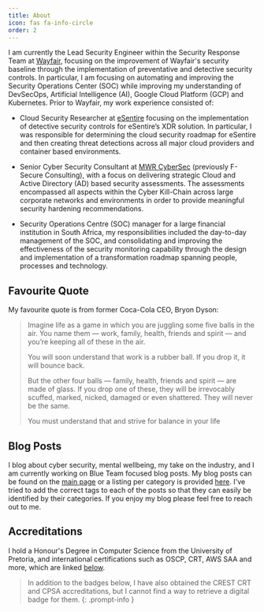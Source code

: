```yaml
---
title: About
icon: fas fa-info-circle
order: 2
---
```


I am currently the Lead Security Engineer within the Security Response Team at [Wayfair](https://www.wayfair.com/), focusing on the improvement of Wayfair's security baseline through the implementation of preventative and detective security controls. In particular, I am focusing on automating and improving the Security Operations Center (SOC) while improving my understanding of DevSecOps, Artificial Intelligence (AI), Google Cloud Platform (GCP) and Kubernetes. Prior to Wayfair, my work experience consisted of:

- Cloud Security Researcher at [eSentire](https://esentire.com/) focusing on the implementation of detective security controls for eSentire’s XDR solution. In particular, I was responsible for determining the cloud security roadmap for eSentire and then creating threat detections across all major cloud providers and container based environments.

- Senior Cyber Security Consultant at [MWR CyberSec](https://mwrcybersec.com/) (previously F-Secure Consulting), with a focus on delivering strategic Cloud and Active Directory (AD) based security assessments. The assessments encompassed all aspects within the Cyber Kill-Chain across large corporate networks and environments in order to provide meaningful security hardening recommendations. 

- Security Operations Centre (SOC) manager for a large financial institution in South Africa, my responsibilities included the day-to-day management of the SOC, and consolidating and improving the effectiveness of the security monitoring capability through the design and implementation of a transformation roadmap spanning people, processes and technology. 

## Favourite Quote
My favourite quote is from former Coca-Cola CEO, Bryon Dyson:

> Imagine life as a game in which you are juggling some five balls in the air. You name them — work, family, health, friends and spirit — and you’re keeping all of these in the air.
> 
> You will soon understand that work is a rubber ball. If you drop it, it will bounce back.
> 
> But the other four balls — family, health, friends and spirit — are made of glass. If you drop one of these, they will be irrevocably scuffed, marked, nicked, damaged or even shattered. They will never be the same.
> 
> You must understand that and strive for balance in your life

## Blog Posts

I blog about cyber security, mental wellbeing, my take on the industry, and I am currently working on Blue Team focused blog posts. My blog posts can be found on the <a href="{{site.baseurl}}/">main page</a> or a listing per category is provided <a href="{{site.baseurl}}/categories/">here</a>. I've tried to add the correct tags to each of the posts so that they can easily be identified by their categories. If you enjoy my blog please feel free to reach out to me.  

## Accreditations

I hold a Honour's Degree in Computer Science from the University of Pretoria, and international certifications such as OSCP, CRT, AWS SAA and more, which are linked [below](#accreditations).

>In addition to the badges below, I have also obtained the CREST CRT and CPSA accreditations, but I cannot find a way to retrieve a digital badge for them.
{: .prompt-info }

<!-- GCP Bootcamp - PwnedLabs -->
<div data-iframe-width="150" data-iframe-height="270" data-share-badge-id="8e7dc7a8-1607-4d50-a779-3838f18b973e" data-share-badge-host="https://www.credly.com"></div><script type="text/javascript" async src="//cdn.credly.com/assets/utilities/embed.js"></script>

<!-- GCP PCSE -->
<div data-iframe-width="150" data-iframe-height="270" data-share-badge-id="11f61798-98b8-4aab-a8a9-7a0549527655" data-share-badge-host="https://www.credly.com"></div><script type="text/javascript" async src="//cdn.credly.com/assets/utilities/embed.js"></script>

<!-- CCSP -->
<div data-iframe-width="150" data-iframe-height="270" data-share-badge-id="5d233931-31d1-4bac-9a89-8b44db704fff" data-share-badge-host="https://www.credly.com"></div><script type="text/javascript" async src="//cdn.credly.com/assets/utilities/embed.js"></script>

<!-- SSCP -->
<div data-iframe-width="150" data-iframe-height="270" data-share-badge-id="44325999-f683-441a-8358-11ad6d692573" data-share-badge-host="https://www.credly.com"></div><script type="text/javascript" async src="//cdn.credly.com/assets/utilities/embed.js"></script>

<!-- AWS SAA -->
<div data-iframe-width="150" data-iframe-height="270" data-share-badge-id="6eaf7f05-7ec9-4295-9630-ab9323884a0d" data-share-badge-host="https://www.credly.com"></div><script type="text/javascript" async src="//cdn.credly.com/assets/utilities/embed.js"></script>

<!-- AWS CCP -->
<div data-iframe-width="150" data-iframe-height="270" data-share-badge-id="02085982-9ff9-4c7e-933f-ee238dc30cfd" data-share-badge-host="https://www.credly.com"></div><script type="text/javascript" async src="//cdn.credly.com/assets/utilities/embed.js"></script>

<!-- MS Azure -->
<div data-iframe-width="150" data-iframe-height="270" data-share-badge-id="97ffa9f5-b23a-4007-b4b8-004f8496fbf7" data-share-badge-host="https://www.credly.com"></div><script type="text/javascript" async src="//cdn.credly.com/assets/utilities/embed.js"></script>

<!-- OSCP -->
<div data-iframe-width="150" data-iframe-height="270" data-share-badge-id="b6d18dc8-210d-47a0-9f3d-e0ba9ae46914" data-share-badge-host="https://www.credly.com"></div><script type="text/javascript" async src="//cdn.credly.com/assets/utilities/embed.js"></script>